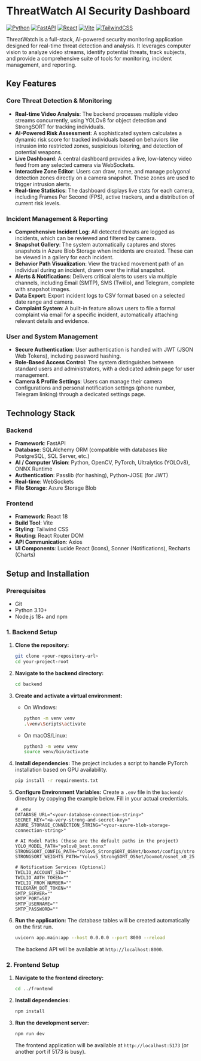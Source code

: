 # ThreatWatch AI Security Dashboard

[![Python](https://img.shields.io/badge/Python-3.10+-blue?style=for-the-badge&logo=python&logoColor=white)](https://www.python.org)
[![FastAPI](https://img.shields.io/badge/FastAPI-0.109-green?style=for-the-badge&logo=fastapi)](https://fastapi.tiangolo.com/)
[![React](https://img.shields.io/badge/React-18.2-blue?style=for-the-badge&logo=react&logoColor=61DAFB)](https://reactjs.org/)
[![Vite](https://img.shields.io/badge/Vite-5.2-purple?style=for-the-badge&logo=vite)](https://vitejs.dev/)
[![TailwindCSS](https://img.shields.io/badge/Tailwind_CSS-3.4-38B2AC?style=for-the-badge&logo=tailwind-css)](https://tailwindcss.com/)

ThreatWatch is a full-stack, AI-powered security monitoring application designed for real-time threat detection and analysis. It leverages computer vision to analyze video streams, identify potential threats, track subjects, and provide a comprehensive suite of tools for monitoring, incident management, and reporting.

## Key Features

### Core Threat Detection & Monitoring
* **Real-time Video Analysis**: The backend processes multiple video streams concurrently, using YOLOv8 for object detection and StrongSORT for tracking individuals.
* **AI-Powered Risk Assessment**: A sophisticated system calculates a dynamic risk score for tracked individuals based on behaviors like intrusion into restricted zones, suspicious loitering, and detection of potential weapons.
* **Live Dashboard**: A central dashboard provides a live, low-latency video feed from any selected camera via WebSockets.
* **Interactive Zone Editor**: Users can draw, name, and manage polygonal detection zones directly on a camera snapshot. These zones are used to trigger intrusion alerts.
* **Real-time Statistics**: The dashboard displays live stats for each camera, including Frames Per Second (FPS), active trackers, and a distribution of current risk levels.

### Incident Management & Reporting
* **Comprehensive Incident Log**: All detected threats are logged as incidents, which can be reviewed and filtered by camera.
* **Snapshot Gallery**: The system automatically captures and stores snapshots in Azure Blob Storage when incidents are created. These can be viewed in a gallery for each incident.
* **Behavior Path Visualization**: View the tracked movement path of an individual during an incident, drawn over the initial snapshot.
* **Alerts & Notifications**: Delivers critical alerts to users via multiple channels, including Email (SMTP), SMS (Twilio), and Telegram, complete with snapshot images.
* **Data Export**: Export incident logs to CSV format based on a selected date range and camera.
* **Complaint System**: A built-in feature allows users to file a formal complaint via email for a specific incident, automatically attaching relevant details and evidence.

### User and System Management
* **Secure Authentication**: User authentication is handled with JWT (JSON Web Tokens), including password hashing.
* **Role-Based Access Control**: The system distinguishes between standard users and administrators, with a dedicated admin page for user management.
* **Camera & Profile Settings**: Users can manage their camera configurations and personal notification settings (phone number, Telegram linking) through a dedicated settings page.

## Technology Stack

### Backend
* **Framework**: FastAPI
* **Database**: SQLAlchemy ORM (compatible with databases like PostgreSQL, SQL Server, etc.)
* **AI / Computer Vision**: Python, OpenCV, PyTorch, Ultralytics (YOLOv8), ONNX Runtime
* **Authentication**: Passlib (for hashing), Python-JOSE (for JWT)
* **Real-time**: WebSockets
* **File Storage**: Azure Storage Blob

### Frontend
* **Framework**: React 18
* **Build Tool**: Vite
* **Styling**: Tailwind CSS
* **Routing**: React Router DOM
* **API Communication**: Axios
* **UI Components**: Lucide React (Icons), Sonner (Notifications), Recharts (Charts)

## Setup and Installation

### Prerequisites
* Git
* Python 3.10+
* Node.js 18+ and npm

### 1. Backend Setup

1.  **Clone the repository:**
    ```bash
    git clone <your-repository-url>
    cd your-project-root
    ```

2.  **Navigate to the backend directory:**
    ```bash
    cd backend
    ```

3.  **Create and activate a virtual environment:**
    * On Windows:
        ```bash
        python -m venv venv
        .\venv\Scripts\activate
        ```
    * On macOS/Linux:
        ```bash
        python3 -m venv venv
        source venv/bin/activate
        ```

4.  **Install dependencies:**
    The project includes a script to handle PyTorch installation based on GPU availability.
    ```bash
    pip install -r requirements.txt
    ```

5.  **Configure Environment Variables:**
    Create a `.env` file in the `backend/` directory by copying the example below. Fill in your actual credentials.
    ```dotenv
    # .env
    DATABASE_URL="<your-database-connection-string>"
    SECRET_KEY="<a-very-strong-and-secret-key>"
    AZURE_STORAGE_CONNECTION_STRING="<your-azure-blob-storage-connection-string>"

    # AI Model Paths (these are the default paths in the project)
    YOLO_MODEL_PATH="yolov8_best.onnx"
    STRONGSORT_CONFIG_PATH="Yolov5_StrongSORT_OSNet/boxmot/configs/strongsort.yaml"
    STRONGSORT_WEIGHTS_PATH="Yolov5_StrongSORT_OSNet/boxmot/osnet_x0_25_msmt17.onnx"

    # Notification Services (Optional)
    TWILIO_ACCOUNT_SID=""
    TWILIO_AUTH_TOKEN=""
    TWILIO_FROM_NUMBER=""
    TELEGRAM_BOT_TOKEN=""
    SMTP_SERVER=""
    SMTP_PORT=587
    SMTP_USERNAME=""
    SMTP_PASSWORD=""
    ```

6.  **Run the application:**
    The database tables will be created automatically on the first run.
    ```bash
    uvicorn app.main:app --host 0.0.0.0 --port 8000 --reload
    ```
    The backend API will be available at `http://localhost:8000`.

### 2. Frontend Setup

1.  **Navigate to the frontend directory:**
    ```bash
    cd ../frontend
    ```

2.  **Install dependencies:**
    ```bash
    npm install
    ```

3.  **Run the development server:**
    ```bash
    npm run dev
    ```
    The frontend application will be available at `http://localhost:5173` (or another port if 5173 is busy).
